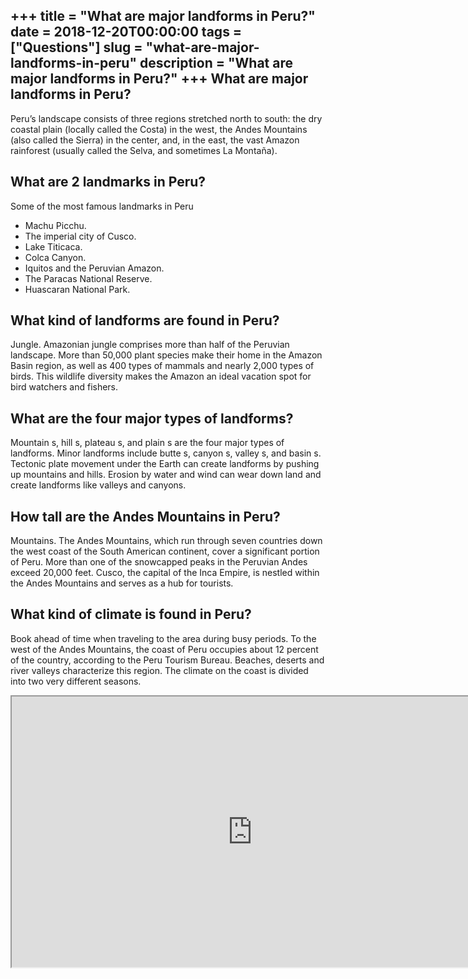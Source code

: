 +++
title = "What are major landforms in Peru?"
date = 2018-12-20T00:00:00
tags = ["Questions"]
slug = "what-are-major-landforms-in-peru"
description = "What are major landforms in Peru?"
+++
What are major landforms in Peru?
---------------------------------

Peru’s landscape consists of three regions stretched north to south: the dry coastal plain (locally called the Costa) in the west, the Andes Mountains (also called the Sierra) in the center, and, in the east, the vast Amazon rainforest (usually called the Selva, and sometimes La Montaña).

What are 2 landmarks in Peru?
-----------------------------

Some of the most famous landmarks in Peru

- Machu Picchu.
- The imperial city of Cusco.
- Lake Titicaca.
- Colca Canyon.
- Iquitos and the Peruvian Amazon.
- The Paracas National Reserve.
- Huascaran National Park.

What kind of landforms are found in Peru?
-----------------------------------------

Jungle. Amazonian jungle comprises more than half of the Peruvian landscape. More than 50,000 plant species make their home in the Amazon Basin region, as well as 400 types of mammals and nearly 2,000 types of birds. This wildlife diversity makes the Amazon an ideal vacation spot for bird watchers and fishers.

What are the four major types of landforms?
-------------------------------------------

Mountain s, hill s, plateau s, and plain s are the four major types of landforms. Minor landforms include butte s, canyon s, valley s, and basin s. Tectonic plate movement under the Earth can create landforms by pushing up mountains and hills. Erosion by water and wind can wear down land and create landforms like valleys and canyons.

How tall are the Andes Mountains in Peru?
-----------------------------------------

Mountains. The Andes Mountains, which run through seven countries down the west coast of the South American continent, cover a significant portion of Peru. More than one of the snowcapped peaks in the Peruvian Andes exceed 20,000 feet. Cusco, the capital of the Inca Empire, is nestled within the Andes Mountains and serves as a hub for tourists.

What kind of climate is found in Peru?
--------------------------------------

Book ahead of time when traveling to the area during busy periods. To the west of the Andes Mountains, the coast of Peru occupies about 12 percent of the country, according to the Peru Tourism Bureau. Beaches, deserts and river valleys characterize this region. The climate on the coast is divided into two very different seasons.

<iframe allow="accelerometer; autoplay; clipboard-write; encrypted-media; gyroscope; picture-in-picture" allowfullscreen="" class="__youtube_prefs__  epyt-is-override  no-lazyload" data-no-lazy="1" data-origheight="433" data-origwidth="770" data-skipgform_ajax_framebjll="" height="433" id="_ytid_84402" loading="lazy" src="https://www.youtube.com/embed/wQnCyCAF_BY?enablejsapi=1&autoplay=0&cc_load_policy=0&cc_lang_pref=&iv_load_policy=1&loop=0&modestbranding=0&rel=1&fs=1&playsinline=0&autohide=2&theme=dark&color=red&controls=1&" title="YouTube player" width="770"></iframe>